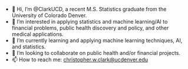 - 👋 Hi, I’m @ClarkUCD, a recent M.S. Statistics graduate from the University of Colorado Denver.
- 👀 I’m interested in applying statistics and machine learning/AI to financial problems, public health discovery and policy, and other medical applications.
- 🌱 I’m currently learning and applying machine learning techniques, AI, and statistics.
- 💞️ I’m looking to collaborate on public health and/or financial projects.
- 📫 How to reach me: christopher.w.clark@ucdenver.edu

<!---
ClarkUCD/ClarkUCD is a ✨ special ✨ repository because its `README.md` (this file) appears on your GitHub profile.
You can click the Preview link to take a look at your changes.
--->
